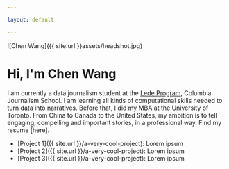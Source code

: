 ```yaml
---

layout: default

---
```

![Chen Wang]({{ site.url }}assets/headshot.jpg)

# Hi, I'm Chen Wang

I am currently a data journalism student at the [Lede Program](http://ledeprogram.com), Columbia Journalism School.
I am learning all kinds of computational skills needed to turn data into narratives.
Before that, I did my MBA at the University of Toronto.
From China to Canada to the United States, my ambition is to tell engaging, compelling and important stories, in a professional way. 
Find my resume [here]. 

* [Project 1]({{ site.url }}/a-very-cool-project): Lorem ipsum
* [Project 2]({{ site.url }}/a-very-cool-project): Lorem ipsum
* [Project 3]({{ site.url }}/a-very-cool-project): Lorem ipsum